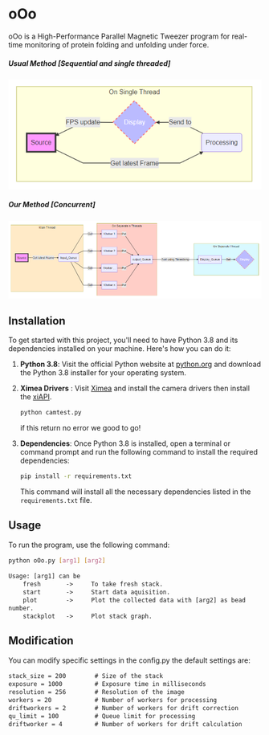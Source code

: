 # oOo

oOo is a High-Performance Parallel Magnetic Tweezer program for real-time monitoring of protein folding and unfolding under force.

##### Usual Method [Sequential and single threaded]

![](https://raw.githubusercontent.com/Ojas-Singh/oOo/master/docs/1.PNG)



##### Our Method [Concurrent]

![](https://raw.githubusercontent.com/Ojas-Singh/oOo/master/docs/2.PNG)


## Installation

To get started with this project, you'll need to have Python 3.8 and its dependencies installed on your machine. Here's how you can do it:

1. **Python 3.8**: Visit the official Python website at [python.org](https://www.python.org) and download the Python 3.8 installer for your operating system.
2. **Ximea Drivers** : Visit [Ximea](https://www.ximea.com/support/wiki/apis/Python) and install the camera drivers then install the [xiAPI](https://www.ximea.com/support/wiki/apis/XIMEA_Linux_Software_Package#Installation).

    ```bash
    python camtest.py
    ```
    if this return no error we good to go!
3. **Dependencies**: Once Python 3.8 is installed, open a terminal or command prompt and run the following command to install the required dependencies:

    ```bash
    pip install -r requirements.txt
    ```

    This command will install all the necessary dependencies listed in the `requirements.txt` file.

## Usage

To run the program, use the following command:

```bash
python oOo.py [arg1] [arg2]
```
```
Usage: [arg1] can be 
    fresh       ->     To take fresh stack.
    start       ->     Start data aquisition.
    plot        ->     Plot the collected data with [arg2] as bead number.
    stackplot   ->     Plot stack graph.
```

## Modification

You can modify specific settings in the config.py
the default settings are:
```
stack_size = 200        # Size of the stack
exposure = 1000         # Exposure time in milliseconds
resolution = 256        # Resolution of the image
workers = 20            # Number of workers for processing
driftworkers = 2        # Number of workers for drift correction
qu_limit = 100          # Queue limit for processing
driftworker = 4         # Number of workers for drift calculation

```





